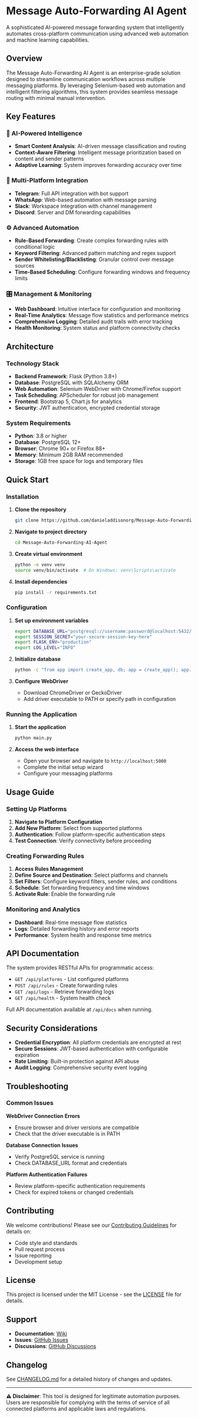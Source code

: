 # Message Auto-Forwarding AI Agent

A sophisticated AI-powered message forwarding system that intelligently automates cross-platform communication using advanced web automation and machine learning capabilities.

## Overview

The Message Auto-Forwarding AI Agent is an enterprise-grade solution designed to streamline communication workflows across multiple messaging platforms. By leveraging Selenium-based web automation and intelligent filtering algorithms, this system provides seamless message routing with minimal manual intervention.

## Key Features

### 🤖 AI-Powered Intelligence
- **Smart Content Analysis**: AI-driven message classification and routing
- **Context-Aware Filtering**: Intelligent message prioritization based on content and sender patterns
- **Adaptive Learning**: System improves forwarding accuracy over time

### 🔗 Multi-Platform Integration
- **Telegram**: Full API integration with bot support
- **WhatsApp**: Web-based automation with message parsing
- **Slack**: Workspace integration with channel management
- **Discord**: Server and DM forwarding capabilities

### ⚙️ Advanced Automation
- **Rule-Based Forwarding**: Create complex forwarding rules with conditional logic
- **Keyword Filtering**: Advanced pattern matching and regex support
- **Sender Whitelisting/Blacklisting**: Granular control over message sources
- **Time-Based Scheduling**: Configure forwarding windows and frequency limits

### 🎛️ Management & Monitoring
- **Web Dashboard**: Intuitive interface for configuration and monitoring
- **Real-Time Analytics**: Message flow statistics and performance metrics
- **Comprehensive Logging**: Detailed audit trails with error tracking
- **Health Monitoring**: System status and platform connectivity checks

## Architecture

### Technology Stack
- **Backend Framework**: Flask (Python 3.8+)
- **Database**: PostgreSQL with SQLAlchemy ORM
- **Web Automation**: Selenium WebDriver with Chrome/Firefox support
- **Task Scheduling**: APScheduler for robust job management
- **Frontend**: Bootstrap 5, Chart.js for analytics
- **Security**: JWT authentication, encrypted credential storage

### System Requirements
- **Python**: 3.8 or higher
- **Database**: PostgreSQL 12+
- **Browser**: Chrome 90+ or Firefox 88+
- **Memory**: Minimum 2GB RAM recommended
- **Storage**: 1GB free space for logs and temporary files

## Quick Start

### Installation

1. **Clone the repository**
   ```bash
   git clone https://github.com/danieladdisonorg/Message-Auto-Forwarding-AI-Agent.git
   ```

2. **Navigate to project directory**
   ```bash
   cd Message-Auto-Forwarding-AI-Agent
   ```

3. **Create virtual environment**
   ```bash
   python -m venv venv
   source venv/bin/activate  # On Windows: venv\Scripts\activate
   ```

4. **Install dependencies**
   ```bash
   pip install -r requirements.txt
   ```

### Configuration

1. **Set up environment variables**
   ```bash
   export DATABASE_URL="postgresql://username:password@localhost:5432/message_forwarder"
   export SESSION_SECRET="your-secure-session-key-here"
   export FLASK_ENV="production"
   export LOG_LEVEL="INFO"
   ```

2. **Initialize database**
   ```bash
   python -c "from app import create_app, db; app = create_app(); app.app_context().push(); db.create_all()"
   ```

3. **Configure WebDriver**
   - Download ChromeDriver or GeckoDriver
   - Add driver executable to PATH or specify path in configuration

### Running the Application

1. **Start the application**
   ```bash
   python main.py
   ```

2. **Access the web interface**
   - Open your browser and navigate to `http://localhost:5000`
   - Complete the initial setup wizard
   - Configure your messaging platforms

## Usage Guide

### Setting Up Platforms

1. **Navigate to Platform Configuration**
2. **Add New Platform**: Select from supported platforms
3. **Authentication**: Follow platform-specific authentication steps
4. **Test Connection**: Verify connectivity before proceeding

### Creating Forwarding Rules

1. **Access Rules Management**
2. **Define Source and Destination**: Select platforms and channels
3. **Set Filters**: Configure keyword filters, sender rules, and conditions
4. **Schedule**: Set forwarding frequency and time windows
5. **Activate Rule**: Enable the forwarding rule

### Monitoring and Analytics

- **Dashboard**: Real-time message flow statistics
- **Logs**: Detailed forwarding history and error reports
- **Performance**: System health and response time metrics

## API Documentation

The system provides RESTful APIs for programmatic access:

- `GET /api/platforms` - List configured platforms
- `POST /api/rules` - Create forwarding rules
- `GET /api/logs` - Retrieve forwarding logs
- `GET /api/health` - System health check

Full API documentation available at `/api/docs` when running.

## Security Considerations

- **Credential Encryption**: All platform credentials are encrypted at rest
- **Secure Sessions**: JWT-based authentication with configurable expiration
- **Rate Limiting**: Built-in protection against API abuse
- **Audit Logging**: Comprehensive security event logging

## Troubleshooting

### Common Issues

**WebDriver Connection Errors**
- Ensure browser and driver versions are compatible
- Check that the driver executable is in PATH

**Database Connection Issues**
- Verify PostgreSQL service is running
- Check DATABASE_URL format and credentials

**Platform Authentication Failures**
- Review platform-specific authentication requirements
- Check for expired tokens or changed credentials

## Contributing

We welcome contributions! Please see our [Contributing Guidelines](CONTRIBUTING.md) for details on:
- Code style and standards
- Pull request process
- Issue reporting
- Development setup

## License

This project is licensed under the MIT License - see the [LICENSE](LICENSE) file for details.

## Support

- **Documentation**: [Wiki](https://github.com/danieladdisonorg/Message-Auto-Forwarding-AI-Agent/wiki)
- **Issues**: [GitHub Issues](https://github.com/danieladdisonorg/Message-Auto-Forwarding-AI-Agent/issues)
- **Discussions**: [GitHub Discussions](https://github.com/danieladdisonorg/Message-Auto-Forwarding-AI-Agent/discussions)

## Changelog

See [CHANGELOG.md](CHANGELOG.md) for a detailed history of changes and updates.

---

**⚠️ Disclaimer**: This tool is designed for legitimate automation purposes. Users are responsible for complying with the terms of service of all connected platforms and applicable laws and regulations.
